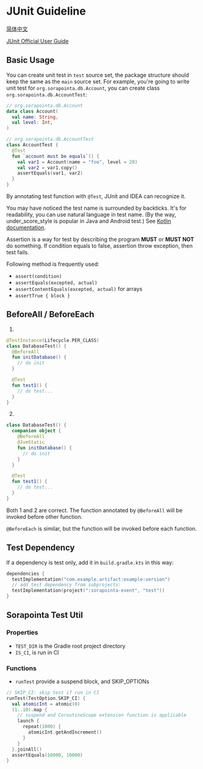 # JUnit Guideline

[简体中文](unittest.zh-CN.md)

[JUnit Official User Guide](https://junit.org/junit5/docs/current/user-guide/)

## Basic Usage

You can create unit test in `test` source set,
the package structure should keep the same as the `main` source set.
For example, you're going to write unit test for `org.sorapointa.db.Account`,
you can create class `org.sorapointa.db.AccountTest`:

```kotlin
// org.sorapointa.db.Account
data class Account(
  val name: String,
  val level: Int,
)

// org.sorapointa.db.AccountTest
class AccountTest {
  @Test
  fun `account must be equals`() {
    val var1 = Account(name = "foo", level = 20)
    val var2 = var1.copy()
    assertEquals(var1, var2)
  }
}
```

By annotating test function with `@Test`, JUnit and IDEA can recognize it.

You may have noticed the test name is surrounded by backticks.
It's for readability, you can use natural language in test name.
(By the way, under_score_style is popular in Java and Android test.)
See [Kotlin documentation](https://kotlinlang.org/docs/coding-conventions.html#names-for-test-methods).

Assertion is a way for test by describing the program **MUST** or **MUST NOT** do something.
If condition equals to false, assertion throw exception, then test fails.

Following method is frequently used:

- `assert(condition)`
- `assertEquals(excepted, actual)`
- `assertContentEquals(excepted, actual)` for arrays
- `assertTrue { block }`

## BeforeAll / BeforeEach

1.

```kotlin
@TestInstance(Lifecycle.PER_CLASS)
class DatabaseTest() {
  @BeforeAll
  fun initDatabase() {
    // do init
  }

  @Test
  fun test1() {
    // do test...
  }
}
```

2.

```kotlin
class DatabaseTest() {
  companion object {
    @BeforeAll
    @JvmStatic
    fun initDatabase() {
      // do init
    }
  }

  @Test
  fun test1() {
    // do test...
  }
}
```

Both 1 and 2 are correct. The function annotated by `@BeforeAll` will be invoked before other function.

`@BeforeEach` is similar, but the function will be invoked before each function.

## Test Dependency

If a dependency is test only, add it in `build.gradle.kts` in this way:

```kotlin
dependencies {
  testImplementation("com.example.artifact:example:version")
  // add test dependency from subprojects:
  testImplementation(project(":sorapointa-event", "test"))
}
```

## Sorapointa Test Util

### Properties

- `TEST_DIR` is the Gradle root project directory
- `IS_CI`, is run in CI

### Functions

- `runTest` provide a suspend block, and SKIP_OPTIONs

```kotlin
// SKIP_CI: skip test if run in CI
runTest(TestOption.SKIP_CI) {
  val atomicInt = atomic(0)
  (1..10).map {
    // suspend and CoroutineScope extension function is applicable
    launch {
      repeat(1000) {
        atomicInt.getAndIncrement()
      }
    }
  }.joinAll()
  assertEquals(10000, 10000)
}
```
